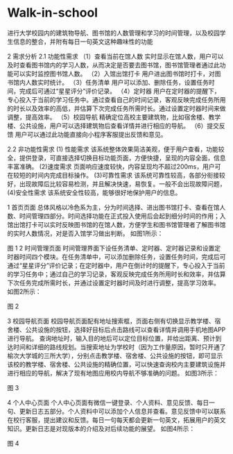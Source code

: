 # Walk-in-school
 进行大学校园内的建筑物导航、图书馆的人数管理和学习的时间管理，以及校园学生信息的整合，并附有每日一句英文这种趣味性的功能
 
2 需求分析 
2.1 功能性需求 
（1）查看当前在馆人数
实时显示在馆人数，用户可以及时查看图书馆内的学习人数，从而决定是否要去图书馆，图书馆管理者通过此功能可以实时监控图书馆人数。
（2）入馆出馆打卡 
用户进出图书馆时打卡，对图书馆内人数实时统计。 
（3）任务清单 
用户可以添加、删除任务，设置任务时间，完成后可通过“星星评分”评价记录。
（4）定时器
用户在定时器的提醒下，专心投入于当前的学习任务中。通过查看自己的时间记录，客观反映完成任务所用的时长以及效率的高低，并估算下次完成任务所需时长。通过设置定时器时间来做调整，提高效率。
（5）校园导航
精确定位高校主要建筑物，比如宿舍楼、教学楼、公共设施，用户可以选择建筑物后查看详情并进行相应的导航。
（6）提交反馈
用户可以通过此功能直接向小程序客服提出反馈和意见。

2.2 非功能性需求 
(1) 性能需求 
该系统整体效果简洁美观，便于用户查看，功能较全，提供登录，可直接选择切换目标功能页面，方便快捷，呈现的内容全面，信息丰富准确。 
(2)速度需求
页面响应速度较快，内容呈现均不超过200ms，用户可在较短的时间内完成目标操作。
(3)可靠性需求 
该系统可靠性较高，各部分衔接较好，出现故障后比较容易检测，并且解决快速，易恢复。一般不会出现故障问题，
(4)安全性需求 
该系统安全性较高，能够很好地保护用户的信息。

1 首页页面 
总体风格以冷色系为主，分为时间选择、进出图书馆打卡、查看在馆人数、时间管理四部分。时间选择功能在正式投入使用后会起到细分时间的作用；入馆出馆打卡可以实时反映图书馆的在馆人数，方便学生和图书馆管理者了解图书馆的实时人数情况，对是否入馆学习做出判断。
如图1所示：







 
图 1
2 时间管理页面 
时间管理界面下设任务清单、定时器、定时器记录和设置定时器时间四个模块。在任务清单中，可以添加删除任务，设置任务时间，完成后可通过“星星评分”评价记录；在定时器中，用户在倒计时的提醒下，专心投入于当前的学习任务中；通过自己的学习记录，客观反映完成任务所用时长和效率，并估算下次任务完成所需时长，并通过设置定时器时间及时进行调整，提高学习效率。
如图2所示：






图 2

3 校园导航页面 
校园导航页面配有地址搜索框，页面右侧有切换显示教学楼、宿舍楼、公共设施的按钮，选择好目标后点击路线可以查看详情并调用手机地图APP进行导航。
查询地址时，输入目的地后可以定位目标位置，并给出距离、预计到达时间和详细的路线规划。当搜索地址为学校时（因为工作量原因，暂时只开通了榆次大学城的三所大学），分别点击教学楼、宿舍楼、公共设施的按钮，即可显示该校的教学楼、宿舍楼、公共设施的精确位置，可以快速查询校内主要建筑设施并进行相应的导航，解决了现有地图应用校内导航不够准确的问题。
如图3所示：









图 3

4 个人中心页面 
个人中心页面有微信一键登录、个人资料、意见反馈、每日一句、更新日志五部分。个人资料中可以添加个人信息并查看。意见反馈中可以联系在校行客服，提出建议和反馈。每日一句每天都会更新一句英文，拓展用户的英文知识。更新日志是对现版本的介绍及对后续功能的展望。
如图4所示：










图 4
